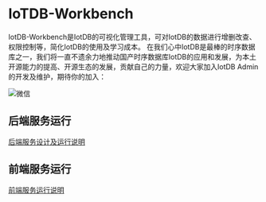 # IoTDB-Workbench

IotDB-Workbench是IotDB的可视化管理工具，可对IotDB的数据进行增删改查、权限控制等，简化IotDB的使用及学习成本。
在我们心中IotDB是最棒的时序数据库之一，我们将一直不遗余力地推动国产时序数据库IotDB的应用和发展，为本土开源能力的提高、开源生态的发展，贡献自己的力量，欢迎大家加入IotDB Admin的开发及维护，期待你的加入：

![微信](backend/doc/image/wechat.png)

## 后端服务运行

[后端服务设计及运行说明](backend/README.md)

## 前端服务运行

[前端服务运行说明](frontend/README.md)




